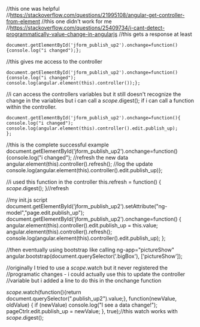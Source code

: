 //this one was helpful
//https://stackoverflow.com/questions/21995108/angular-get-controller-from-element
//this one didn't work for me
//https://stackoverflow.com/questions/25409734/i-cant-detect-programmatically-value-change-in-angularjs
//this gets a response at least
```
document.getElementById('jform_publish_up2').onchange=function(){console.log("i changed");};
```

//this gives me access to the controller
```
document.getElementById('jform_publish_up2').onchange=function(){console.log("i changed");
console.log(angular.element(this).controller());};
```

//i can access the controllers variables but it still doesn't 
recognize the change in the variables but i can call a
$scope.$digest(); if i can call a function within the controller.
```
document.getElementById('jform_publish_up2').onchange=function(){
console.log("i changed");
console.log(angular.element(this).controller().edit.publish_up);
};
```

//this is the complete successful example
document.getElementById('jform_publish_up2').onchange=function(){console.log("i changed");
//refresh the new data
angular.element(this).controller().refresh(); 
//log the update
console.log(angular.element(this).controller().edit.publish_up)};

//i used this function in the controller
this.refresh = function()
{
  $scope.$digest();
}//refresh

//my init.js script
document.getElementById('jform_publish_up2').setAttribute("ng-model","page.edit.publish_up");
document.getElementById('jform_publish_up2').onchange=function()
{
  angular.element(this).controller().edit.publish_up = this.value;
  angular.element(this).controller().refresh();
  console.log(angular.element(this).controller().edit.publish_up);
};

//then eventually using bootstrap like calling ng-app="pictureShow"
angular.bootstrap(document.querySelector('.bigBox'), ['pictureShow']);


//originally I tried to use a $scope.$watch but it never registered the 
//programatic changes - i could actually use this to update the controller
//variable but i added a line to do this in the onchange function

$scope.$watch(function(){return document.querySelector(".publish_up2").value;}, function(newValue, oldValue) {
	if (newValue)
		console.log("I see a data change!");
		pageCtrlr.edit.publish_up = newValue;
}, true);//this watch works with $scope.$digest();


